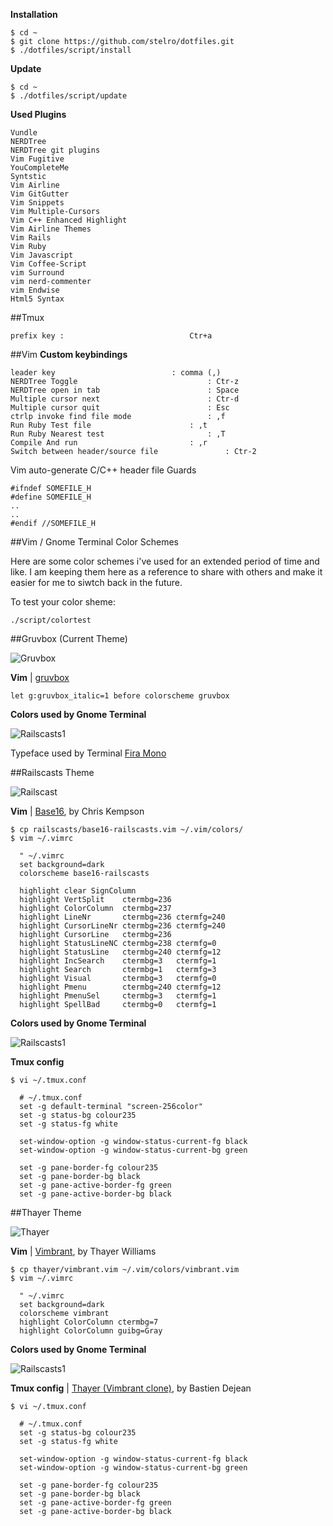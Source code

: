 

**Installation**
```
$ cd ~
$ git clone https://github.com/stelro/dotfiles.git
$ ./dotfiles/script/install
```

**Update**
```
$ cd ~
$ ./dotfiles/script/update
```

**Used Plugins**
```
Vundle
NERDTree
NERDTree git plugins
Vim Fugitive
YouCompleteMe
Syntstic
Vim Airline
Vim GitGutter
Vim Snippets
Vim Multiple-Cursors
Vim C++ Enhanced Highlight
Vim Airline Themes
Vim Rails
Vim Ruby
Vim Javascript
Vim Coffee-Script
vim Surround
vim nerd-commenter
vim Endwise
Html5 Syntax

```

##Tmux
```
prefix key :							Ctr+a
```
##Vim
**Custom keybindings**
```
leader key							: comma (,)
NERDTree Toggle						        : Ctr-z
NERDTree open in tab						: Space
Multiple cursor next						: Ctr-d
Multiple cursor quit						: Esc
ctrlp invoke find file mode					: ,f
Run Ruby Test file						: ,t
Run Ruby Nearest test						: ,T
Compile And run							: ,r
Switch between header/source file				: Ctr-2
```

Vim auto-generate C/C++ header file Guards
```
#ifndef SOMEFILE_H	
#define SOMEFILE_H
..
..
#endif //SOMEFILE_H
```

##Vim / Gnome Terminal Color Schemes

Here are some color schemes i've used for an extended period of time and like. I am keeping them here as a reference to share 
with others and make it easier for me to siwtch back in the future.

To test your color sheme:

```
./script/colortest
```

##Gruvbox (Current Theme)

![Gruvbox](http://s32.postimg.org/if5cinwyd/687474703a2f2f692e696d6775722e636f6d2f476b496c38.png)

**Vim** | [gruvbox](https://github.com/morhetz/gruvbox)

	let g:gruvbox_italic=1 before colorscheme gruvbox

**Colors used by Gnome Terminal**

![Railscasts1](https://camo.githubusercontent.com/cdb2f2e986c564b515c0c698e6c45b4ab5d725a9/687474703a2f2f692e696d6775722e636f6d2f776136363678672e706e67)

Typeface used by Terminal [Fira Mono](http://www.carrois.com/typefaces/FiraSans/#!layout=specimen)

##Railscasts Theme

![Railscast](http://s27.postimg.org/ng4sffkr7/railscast.png)

**Vim** | [Base16](https://github.com/chriskempson/base16-vim), by Chris Kempson

    $ cp railscasts/base16-railscasts.vim ~/.vim/colors/
    $ vim ~/.vimrc

      " ~/.vimrc
      set background=dark
      colorscheme base16-railscasts

      highlight clear SignColumn
      highlight VertSplit    ctermbg=236
      highlight ColorColumn  ctermbg=237
      highlight LineNr       ctermbg=236 ctermfg=240
      highlight CursorLineNr ctermbg=236 ctermfg=240
      highlight CursorLine   ctermbg=236
      highlight StatusLineNC ctermbg=238 ctermfg=0
      highlight StatusLine   ctermbg=240 ctermfg=12
      highlight IncSearch    ctermbg=3   ctermfg=1
      highlight Search       ctermbg=1   ctermfg=3
      highlight Visual       ctermbg=3   ctermfg=0
      highlight Pmenu        ctermbg=240 ctermfg=12
      highlight PmenuSel     ctermbg=3   ctermfg=1
      highlight SpellBad     ctermbg=0   ctermfg=1

**Colors used by Gnome Terminal**

![Railscasts1](http://s9.postimg.org/i2s5d4f9b/railscast1.png)

**Tmux config**

    $ vi ~/.tmux.conf

      # ~/.tmux.conf
      set -g default-terminal "screen-256color"
      set -g status-bg colour235
      set -g status-fg white

      set-window-option -g window-status-current-fg black
      set-window-option -g window-status-current-bg green

      set -g pane-border-fg colour235
      set -g pane-border-bg black
      set -g pane-active-border-fg green
      set -g pane-active-border-bg black

##Thayer Theme

![Thayer](http://s24.postimg.org/ebhxla6s5/thayer.png)

**Vim** | [Vimbrant](https://bitbucket.org/thayerwilliams/vimbrant/src/8abddd01c05e/vimbrant.vim), by Thayer Williams

    $ cp thayer/vimbrant.vim ~/.vim/colors/vimbrant.vim
    $ vim ~/.vimrc

      " ~/.vimrc
      set background=dark
      colorscheme vimbrant
      highlight ColorColumn ctermbg=7
      highlight ColorColumn guibg=Gray

**Colors used by Gnome Terminal**

![Railscasts1](http://s24.postimg.org/u9vp8j7bp/thayer1.png)

**Tmux config** | [Thayer (Vimbrant clone)](https://github.com/baskerville/iTerm-2-Color-Themes/blob/master/thayer.itermcolors), by Bastien Dejean

    $ vi ~/.tmux.conf

      # ~/.tmux.conf
      set -g status-bg colour235
      set -g status-fg white

      set-window-option -g window-status-current-fg black
      set-window-option -g window-status-current-bg green

      set -g pane-border-fg colour235
      set -g pane-border-bg black
      set -g pane-active-border-fg green
      set -g pane-active-border-bg black


